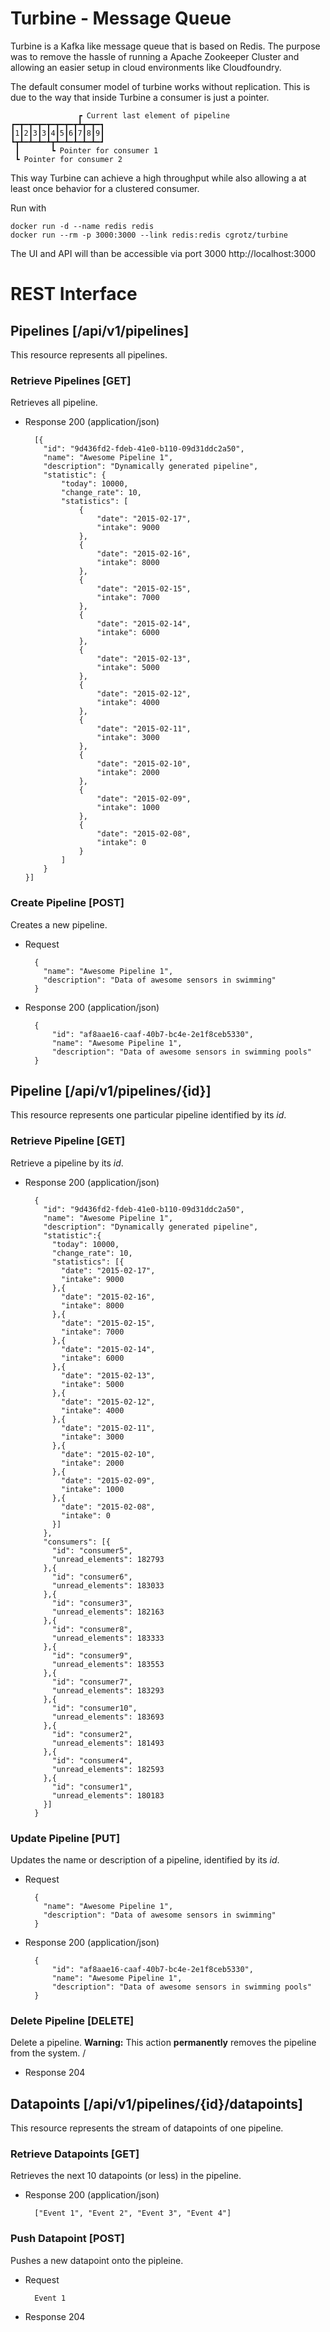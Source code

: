 Turbine - Message Queue
=======================

Turbine is a Kafka like message queue that is based on Redis. The purpose was to remove the hassle of running a Apache Zookeeper Cluster and allowing an easier setup in cloud environments like Cloudfoundry.

The default consumer model of turbine works without replication. This is due to the way that inside Turbine a consumer is just a pointer.

                   ┏ Current last element of pipeline
    ┏━┳━┳━┳━┳━┳━┳━┳┻┳━┳━┓
    ┃1┃2┃3┃3┃4┃5┃6┃7┃8┃9┃
    ┗┳┻━┻━┻━┻┳┻━┻━┻━┻━┻━┛
     ┃       ┗ Pointer for consumer 1
     ┗ Pointer for consumer 2

This way Turbine can achieve a high throughput while also allowing a at least once behavior for a clustered consumer.

Run with

    docker run -d --name redis redis
    docker run --rm -p 3000:3000 --link redis:redis cgrotz/turbine

The UI and API will than be accessible via port 3000 http://localhost:3000

# REST Interface #

## Pipelines [/api/v1/pipelines]
This resource represents all pipelines.

### Retrieve Pipelines [GET]
Retrieves all pipeline.

+ Response 200 (application/json)

        [{
          "id": "9d436fd2-fdeb-41e0-b110-09d31ddc2a50",
          "name": "Awesome Pipeline 1",
          "description": "Dynamically generated pipeline",
          "statistic": {
              "today": 10000,
              "change_rate": 10,
              "statistics": [
                  {
                      "date": "2015-02-17",
                      "intake": 9000
                  },
                  {
                      "date": "2015-02-16",
                      "intake": 8000
                  },
                  {
                      "date": "2015-02-15",
                      "intake": 7000
                  },
                  {
                      "date": "2015-02-14",
                      "intake": 6000
                  },
                  {
                      "date": "2015-02-13",
                      "intake": 5000
                  },
                  {
                      "date": "2015-02-12",
                      "intake": 4000
                  },
                  {
                      "date": "2015-02-11",
                      "intake": 3000
                  },
                  {
                      "date": "2015-02-10",
                      "intake": 2000
                  },
                  {
                      "date": "2015-02-09",
                      "intake": 1000
                  },
                  {
                      "date": "2015-02-08",
                      "intake": 0
                  }
              ]
          }
      }]

### Create Pipeline [POST]
Creates a new pipeline.

+ Request

        {
          "name": "Awesome Pipeline 1",
          "description": "Data of awesome sensors in swimming"
        }

+ Response 200 (application/json)

        {
            "id": "af8aae16-caaf-40b7-bc4e-2e1f8ceb5330",
            "name": "Awesome Pipeline 1",
            "description": "Data of awesome sensors in swimming pools"
        }

## Pipeline [/api/v1/pipelines/{id}]
This resource represents one particular pipeline identified by its *id*.

### Retrieve Pipeline [GET]
Retrieve a pipeline by its *id*.

+ Response 200 (application/json)

        {
          "id": "9d436fd2-fdeb-41e0-b110-09d31ddc2a50",
          "name": "Awesome Pipeline 1",
          "description": "Dynamically generated pipeline",
          "statistic":{
            "today": 10000,
            "change_rate": 10,
            "statistics": [{
              "date": "2015-02-17",
              "intake": 9000
            },{
              "date": "2015-02-16",
              "intake": 8000
            },{
              "date": "2015-02-15",
              "intake": 7000
            },{
              "date": "2015-02-14",
              "intake": 6000
            },{
              "date": "2015-02-13",
              "intake": 5000
            },{
              "date": "2015-02-12",
              "intake": 4000
            },{
              "date": "2015-02-11",
              "intake": 3000
            },{
              "date": "2015-02-10",
              "intake": 2000
            },{
              "date": "2015-02-09",
              "intake": 1000
            },{
              "date": "2015-02-08",
              "intake": 0
            }]
          },
          "consumers": [{
            "id": "consumer5",
            "unread_elements": 182793
          },{
            "id": "consumer6",
            "unread_elements": 183033
          },{
            "id": "consumer3",
            "unread_elements": 182163
          },{
            "id": "consumer8",
            "unread_elements": 183333
          },{
            "id": "consumer9",
            "unread_elements": 183553
          },{
            "id": "consumer7",
            "unread_elements": 183293
          },{
            "id": "consumer10",
            "unread_elements": 183693
          },{
            "id": "consumer2",
            "unread_elements": 181493
          },{
            "id": "consumer4",
            "unread_elements": 182593
          },{
            "id": "consumer1",
            "unread_elements": 180183
          }]
        }

### Update Pipeline [PUT]
Updates the name or description of a pipeline, identified by its *id*.

+ Request

        {
          "name": "Awesome Pipeline 1",
          "description": "Data of awesome sensors in swimming"
        }

+ Response 200 (application/json)

        {
            "id": "af8aae16-caaf-40b7-bc4e-2e1f8ceb5330",
            "name": "Awesome Pipeline 1",
            "description": "Data of awesome sensors in swimming pools"
        }


### Delete Pipeline [DELETE]
Delete a pipeline. **Warning:** This action **permanently** removes the pipeline from the system.
/
+ Response 204

## Datapoints [/api/v1/pipelines/{id}/datapoints]
This resource represents the stream of datapoints of one pipeline.

### Retrieve Datapoints [GET]
Retrieves the next 10 datapoints (or less) in the pipeline.

+ Response 200 (application/json)

        ["Event 1", "Event 2", "Event 3", "Event 4"]

### Push Datapoint [POST]
Pushes a new datapoint onto the pipleine.

+ Request

        Event 1

+ Response 204
